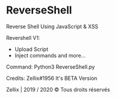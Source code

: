# ReverseShell
Reverse Shell Using JavaScript &amp; XSS

Revershell V1:

- Upload Script
- Inject commands
and more...

Command:
Python3 ReverseShell.py

Credits: Zellix#1956
It's BETA Version

Zellix | 2019 / 2020 © Tous droits réservés
